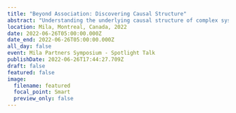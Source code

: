```yaml
---
title: "Beyond Association: Discovering Causal Structure"
abstract: "Understanding the underlying causal structure of complex systems is essential for advancing scientific insight beyond mere statistical associations. In this talk, I introduce the foundations of causal models and the task of causal discovery—learning causal relationships directly from data. I then present DCDI, a differentiable causal discovery method capable of leveraging interventional data and integrating seamlessly with modern machine learning tools. Finally, I show how causal representation learning can be applied to real-world climate science data to uncover interpretable latent structures."
location: Mila, Montreal, Canada, 2022
date: 2022-06-26T05:00:00.000Z
date_end: 2022-06-26T05:00:00.000Z
all_day: false
event: Mila Partners Symposium - Spotlight Talk
publishDate: 2022-06-26T17:44:27.709Z
draft: false
featured: false
image:
  filename: featured
  focal_point: Smart
  preview_only: false
---
```

